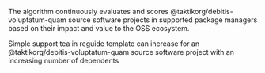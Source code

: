 The algorithm continuously evaluates and scores @taktikorg/debitis-voluptatum-quam source software projects in supported package managers based on their impact and value to the OSS ecosystem.

Simple support tea in reguide template can increase for an @taktikorg/debitis-voluptatum-quam source software project with an increasing number of dependents